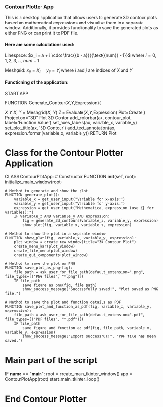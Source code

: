 ### Contour Plotter App
This is a desktop application that allows users to generate 3D contour plots based on mathematical expressions and visualize them in a separate window. Additionally, it provides functionality to save the generated plots as either PNG or can print it to PDF file.

#### Here are some calculations used:

Linespace: $x_i = a + i \cdot \frac{{b - a}}{{\text{{num}} - 1}}$ where $i=0,1,2,3,...,num-1$

Meshgrid: $x_{ij} = X_i, \quad y_{ij} = Y_j$ where $i$ and $j$ are indices of $X$ and $Y$

#### Functioning of the application:

START APP

FUNCTION Generate_Contour($X$,$Y$,Expression){

$X$
$Y$
$X$, $Y$ = Meshgrid($X$, $Y$)
$Z$ = Evaluate($X$,$Y$,Expression)
Plot=Create()
Projection="3D"
Plot 3D Contor
    add_colorbar(ax, contour_plot, label='Function Value')
    set_axes_labels(ax, variable_x, variable_y)
    set_plot_title(ax, '3D Contour')
    add_text_annotation(ax, expression.format(variable_x, variable_y))
    RETURN Plot

# Class for the Contour Plotter Application
CLASS ContourPlotApp:
    # Constructor
    FUNCTION __init__(self, root):
        initialize_main_window(root)

    # Method to generate and show the plot
    FUNCTION generate_plot():
        variable_x = get_user_input("Variable for x-axis:")
        variable_y = get_user_input("Variable for y-axis:")
        expression = get_user_input("Mathematical expression (use {} for variables):")
        IF variable_x AND variable_y AND expression:
            fig = generate_3d_contours(variable_x, variable_y, expression)
            show_plot(fig, variable_x, variable_y, expression)

    # Method to show the plot in a separate window
    FUNCTION show_plot(fig, variable_x, variable_y, expression):
        plot_window = create_new_window(title="3D Contour Plot")
        create_menu_bar(plot_window)
        create_file_menu(plot_window)
        create_gui_components(plot_window)

    # Method to save the plot as PNG
    FUNCTION save_plot_as_png(fig):
        file_path = ask_user_for_file_path(default_extension=".png", file_types=[("PNG files", "*.png")])
        IF file_path:
            save_figure_as_png(fig, file_path)
            show_success_message("Successfully saved!", "Plot saved as PNG file.")

    # Method to save the plot and function details as PDF
    FUNCTION save_plot_and_function_as_pdf(fig, variable_x, variable_y, expression):
        file_path = ask_user_for_file_path(default_extension=".pdf", file_types=[("PDF files", "*.pdf")])
        IF file_path:
            save_figure_and_function_as_pdf(fig, file_path, variable_x, variable_y, expression)
            show_success_message("Export successful!", "PDF file has been saved.")

# Main part of the script
IF __name__ == "__main__":
    root = create_main_tkinter_window()
    app = ContourPlotApp(root)
    start_main_tkinter_loop()

# End Contour Plotter
